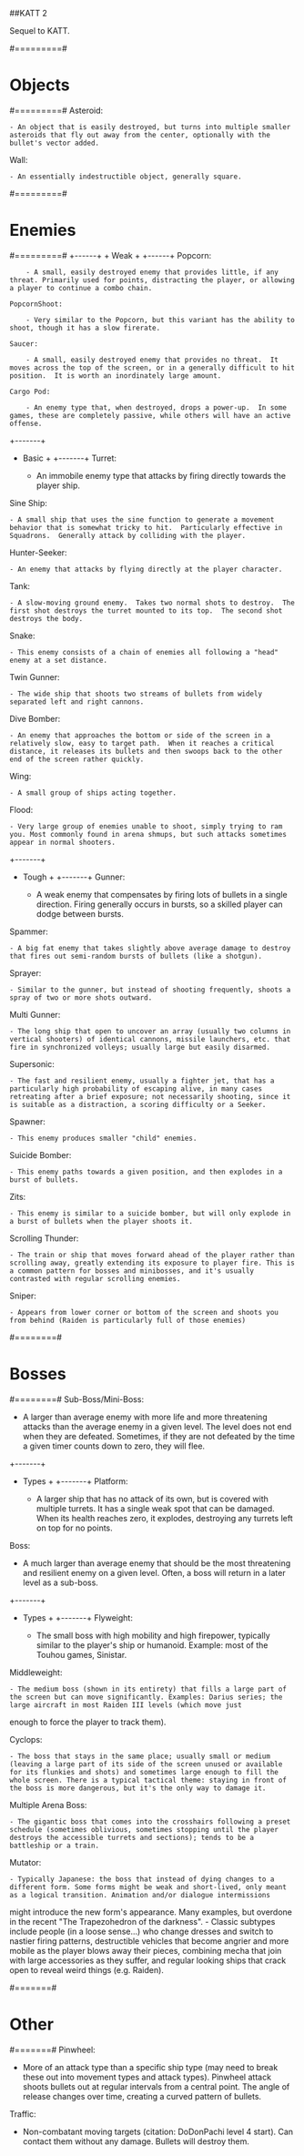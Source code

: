 ##KATT 2

Sequel to KATT.


#=========#
# Objects #
#=========#
Asteroid:

	- An object that is easily destroyed, but turns into multiple smaller asteroids that fly out away from the center, optionally with the bullet's vector added.

Wall:

	- An essentially indestructible object, generally square.


#=========#
# Enemies #
#=========#
	+------+
	+ Weak +
	+------+
	Popcorn:

		- A small, easily destroyed enemy that provides little, if any threat. Primarily used for points, distracting the player, or allowing a player to continue a combo chain.

	PopcornShoot:

		- Very similar to the Popcorn, but this variant has the ability to shoot, though it has a slow firerate.

  	Saucer:

		- A small, easily destroyed enemy that provides no threat.  It moves across the top of the screen, or in a generally difficult to hit position.  It is worth an inordinately large amount.

  	Cargo Pod:

		- An enemy type that, when destroyed, drops a power-up.  In some games, these are completely passive, while others will have an active offense.


  +-------+
  + Basic +
  +-------+
  Turret:

	- An immobile enemy type that attacks by firing directly towards the player ship.

  Sine Ship:

	- A small ship that uses the sine function to generate a movement behavior that is somewhat tricky to hit.  Particularly effective in Squadrons.  Generally attack by colliding with the player.

  Hunter-Seeker:

	- An enemy that attacks by flying directly at the player character.

  Tank:

	- A slow-moving ground enemy.  Takes two normal shots to destroy.  The first shot destroys the turret mounted to its top.  The second shot destroys the body.

  Snake:

	- This enemy consists of a chain of enemies all following a "head" enemy at a set distance.

  Twin Gunner:

	- The wide ship that shoots two streams of bullets from widely separated left and right cannons.

  Dive Bomber:

	- An enemy that approaches the bottom or side of the screen in a relatively slow, easy to target path.  When it reaches a critical distance, it releases its bullets and then swoops back to the other end of the screen rather quickly.

  Wing:

	- A small group of ships acting together.

  Flood:

	- Very large group of enemies unable to shoot, simply trying to ram you. Most commonly found in arena shmups, but such attacks sometimes appear in normal shooters.


  +-------+
  + Tough +
  +-------+
  Gunner:

	- A weak enemy that compensates by firing lots of bullets in a single direction.  Firing generally occurs in bursts, so a skilled player can dodge between bursts.

  Spammer:

	- A big fat enemy that takes slightly above average damage to destroy that fires out semi-random bursts of bullets (like a shotgun).

  Sprayer:

	- Similar to the gunner, but instead of shooting frequently, shoots a spray of two or more shots outward.

  Multi Gunner:

	- The long ship that open to uncover an array (usually two columns in vertical shooters) of identical cannons, missile launchers, etc. that fire in synchronized volleys; usually large but easily disarmed.

  Supersonic:

	- The fast and resilient enemy, usually a fighter jet, that has a particularly high probability of escaping alive, in many cases retreating after a brief exposure; not necessarily shooting, since it is suitable as a distraction, a scoring difficulty or a Seeker.

  Spawner:

	- This enemy produces smaller "child" enemies.

  Suicide Bomber:

	- This enemy paths towards a given position, and then explodes in a burst of bullets.

  Zits:

	- This enemy is similar to a suicide bomber, but will only explode in a burst of bullets when the player shoots it.

  Scrolling Thunder:

	- The train or ship that moves forward ahead of the player rather than scrolling away, greatly extending its exposure to player fire. This is a common pattern for bosses and minibosses, and it's usually contrasted with regular scrolling enemies.

  Sniper:

	- Appears from lower corner or bottom of the screen and shoots you from behind (Raiden is particularly full of those enemies)


#========#
# Bosses #
#========#
Sub-Boss/Mini-Boss:

  - A larger than average enemy with more life and more threatening attacks than the average enemy in a given level.  The level does not end when they are defeated.  Sometimes, if they are not defeated by the time a given timer counts down to zero, they will flee.


  +-------+
  + Types +
  +-------+
  Platform:

	- A larger ship that has no attack of its own, but is covered with multiple turrets.  It has a single weak spot that can be damaged.  When its health reaches zero, it explodes, destroying any turrets left on top for no points.


Boss:

  - A much larger than average enemy that should be the most threatening and resilient enemy on a given level.  Often, a boss will return  in a later level as a sub-boss.


  +-------+
  + Types +
  +-------+
  Flyweight:

	- The small boss with high mobility and high firepower, typically similar to the player's ship or humanoid. Example: most of the Touhou games, Sinistar.


  Middleweight:

	- The medium boss (shown in its entirety) that fills a large part of the screen but can move significantly. Examples: Darius series; the large aircraft in most Raiden III levels (which move just 
enough to force the player to track them).

  Cyclops:

	- The boss that stays in the same place; usually small or medium (leaving a large part of its side of the screen unused or available for its flunkies and shots) and sometimes large enough to fill the whole screen. There is a typical tactical theme: staying in front of the boss is more dangerous, but it's the only way to damage it.


  Multiple Arena Boss:

	- The gigantic boss that comes into the crosshairs following a preset schedule (sometimes oblivious, sometimes stopping until the player destroys the accessible turrets and sections); tends to be a battleship or a train.

  Mutator:

	- Typically Japanese: the boss that instead of dying changes to a different form. Some forms might be weak and short-lived, only meant as a logical transition. Animation and/or dialogue intermissions 
might introduce the new form's appearance. Many examples, but overdone in the recent "The Trapezohedron of the darkness".
	- Classic subtypes include people (in a loose sense...) who change dresses and switch to nastier firing patterns, destructible vehicles that become angrier and more mobile as the player blows away their pieces, combining mecha that join with large accessories as they suffer, and regular looking ships that crack open to reveal weird things (e.g. Raiden).


#=======#
# Other #
#=======#
Pinwheel:

  - More of an attack type than a specific ship type (may need to break these out into movement types and attack types).  Pinwheel attack shoots bullets out at regular intervals from a central point.  The angle of release changes over time, creating a curved pattern of bullets.

Traffic:

  - Non-combatant moving targets (citation: DoDonPachi level 4 start).  Can contact them without any damage.  Bullets will destroy them.
